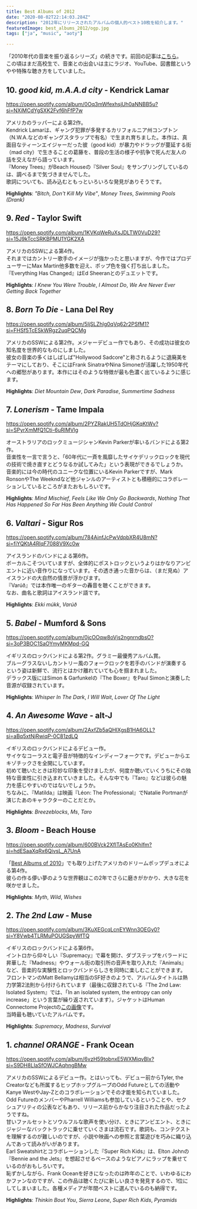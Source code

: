 ```yaml
---
title: Best Albums of 2012
date: "2020-08-02T22:14:03.284Z"
description: "2012年にリリースされたアルバムの個人的ベスト10枚を紹介します。"
featuredImage: best_albums_2012/ogp.jpg
tags: ["ja", "music", "aoty"]

---
```


「2010年代の音楽を振り返るシリーズ」の続きです。前回の記事は[こちら](https://hippocampus-garden.com/best_albums_2011/)。  
この頃はまだ高校生で、音楽との出会いは主にラジオ、YouTube、図書館というやや特殊な聴き方をしていました。

## 10. *good kid, m.A.A.d city* - Kendrick Lamar
https://open.spotify.com/album/0Oq3mWfexhsjUh0aNNBB5u?si=NXiMCdYgSXK2Fvf6hFfP7w

アメリカのラッパーによる第2作。  
Kendrick Lamarは、ギャング犯罪が多発するカリフォルニア州コンプトン（N.W.A.などのギャングスタラップで有名）で生まれ育ちました。本作は、真面目なティーンエイジャーだった彼（good kid）が暴力やドラッグが蔓延する街（mad city）で生きることの葛藤を、普段の生活の様子や抗争で死んだ友人の話を交えながら語っています。  
『Money Trees』がBeach Houseの『Silver Soul』をサンプリングしているのは、調べるまで気づきませんでした。  
歌詞についても、読み込むともっといろいろな発見がありそうです。

**Highlights**: *"Bitch, Don't Kill My Vibe"*, *Money Trees*, *Swimming Pools (Drank)*

## 9. *Red* - Taylor Swift
https://open.spotify.com/album/1KVKqWeRuXsJDLTW0VuD29?si=15J9kTccSRKBPMU1YGK2XA

アメリカのSSWによる第4作。  
それまではカントリー歌手のイメージが強かったと思いますが、今作ではプロデューサーにMax Martin他多数を迎え、ポップ色を強く打ち出しました。  
『Everything Has Changed』はEd Sheeranとのデュエットです。

**Highlights**: *I Knew You Were Trouble*, *I Almost Do*, *We Are Never Ever Getting Back Together*

## 8. *Born To Die* - Lana Del Rey
https://open.spotify.com/album/5IjSLZhlg0qVq62r2PSfM1?si=FHSf5TcESkWRgz2uqPQCMg

アメリカのSSWによる第2作。メジャーデビュー作でもあり、その成功は彼女の知名度を世界的なものにしました。  
彼女の音楽の多くはしばしば"Hollywood Sadcore"と称されるように退廃美をテーマにしており、そこにはFrank SinatraやNina Simoneが活躍した1950年代への郷愁があります。本作にはそのような特徴が最も色濃く出ているように感じます。

**Highlights**: *Diet Mountain Dew*, *Dark Paradise*, *Summertime Sadness*

## 7. *Lonerism*  - Tame Impala
https://open.spotify.com/album/2PYZRakUH5TdOHjGKqKtWv?si=SPyrXmMfQ1Cti-6uRIMVlg

オーストラリアのロックミュージシャンKevin Parkerが率いるバンドによる第2作。  
音楽性を一言で言うと、「60年代に一斉を風靡したサイケデリックロックを現代の技術で焼き直すとどうなるか試してみた」という表現ができるでしょうか。  
音楽的には今の時代のユニークな位置にいるKevin Parkerですが、Mark RonsonやThe Weekndなど他ジャンルのアーティストとも積極的にコラボレーションしているところがまたおもしろいです。

**Highlights**: *Mind Mischief*, *Feels Like We Only Go Backwards*, *Nothing That Has Happened So Far Has Been Anything We Could Control*

## 6. *Valtari* - Sigur Ros
https://open.spotify.com/album/784AinfJcPwVdpbXR4U8mN?si=fiYQKtA4RlqF7088V9Xc0w

アイスランドのバンドによる第6作。  
ボーカルこそついていますが、全体的にポストロックというよりはかなりアンビエントに近い音作りになっています。その透き通った音からは、（まだ見ぬ）アイスランドの大自然の情景が浮かびます。  
『Varúð』では本作唯一のギターの轟音を聴くことができます。  
なお、曲名と歌詞はアイスランド語です。

**Highlights**: *Ekki múkk*, *Varúð*

## 5. *Babel* - Mumford & Sons
https://open.spotify.com/album/0jcOOqw8oVjs2ngnrndbsO?si=3oP3BOC1SaOYmyMKMpd-GQ

イギリスのロックバンドによる第2作。グラミー最優秀アルバム賞。  
ブルーグラスないしカントリー風のフォークロックを若手のバンドが演奏するという姿は新鮮で、流行とはかけ離れていても心を掴まれました。  
デラックス版にはSimon & Garfunkelの『The Boxer』をPaul Simonと演奏した音源が収録されています。

**Highlights**: *Whisper In The Dark*, *I Will Wait*, *Lover Of The Light*

## 4. *An Awesome Wave* - alt-J
https://open.spotify.com/album/2AxfZb5aQHIXgsB1HA6OLL?si=aBq5xtNjRwiqP-0C81zdLQ

イギリスのロックバンドによるデビュー作。  
サイケなコーラスと電子音が特徴的なインディーフォークです。デビューからエキゾチックさを全開にしています。  
初めて聴いたときは珍妙な印象を受けましたが、何度か聴いていくうちにその独特な音楽性に引き込まれていきました。そんな中でも『Taro』などは彼らの魅力を感じやすいのではないでしょうか。  
ちなみに、『Matilda』は映画『Léon: The Professional』でNatalie Portmanが演じたあのキャラクターのことだとか。

**Highlights**: *Breezeblocks*, *Ms*, *Taro*

## 3. *Bloom* - Beach House
https://open.spotify.com/album/600BVck2XflTAsEo0KhIfm?si=hdESaaXqRx6QivsL_A7UnA

「[Best Albums of 2010](https://hippocampus-garden.com/best_albums_2011/)」でも取り上げたアメリカのドリームポップデュオによる第4作。  
彼らの作る儚い夢のような世界観はこの2年でさらに磨きがかかり、大きな花を咲かせました。

**Highlights**: *Myth*, *Wild*, *Wishes*

## 2. *The 2nd Law* - Muse
https://open.spotify.com/album/3KuXEGcqLcnEYWnn3OEGy0?si=Y8Vwb4TLRMuPOUGSpyWfTQ

イギリスのロックバンドによる第6作。  
イントロから仰々しい『Supremacy』で幕を開け、ダブステップをバラードに昇華した『Madness』やウォール街の取引所の音声を取り入れた『Animals』など、音楽的な実験性とロックバンドらしさを同時に楽しむことができます。  
フロントマンのMatt Bellamyは相当のSF好きのようで、アルバムタイトルは熱力学第2法則から付けられています（最後に収録されている『The 2nd Law: Isolated System』では、「In an isolated system, the entropy can only increase」という言葉が繰り返されています）。ジャケットはHuman Connectome Projectの[この画像](http://www.humanconnectomeproject.org/gallery/)です。  
当時最も聴いていたアルバムです。

**Highlights**: *Supremacy*, *Madness*, *Survival*

## 1. *channel ORANGE* - Frank Ocean
https://open.spotify.com/album/6vzH59tobnxE5WXMiqvBIx?si=S9DH8LIaSfOWJCAqhngBMw

アメリカのSSWによるデビュー作。とはいっても、デビュー前からTyler, the Creatorなども所属するヒップホップグループのOdd Futureとしての活動やKanye WestやJay-Zとのコラボレーションでその才能を知られていました。Odd FutureのメンバーやPharrell Williamsも参加しているということや、セクシュアリティの公表などもあり、リリース前からかなり注目された作品だったようですね。  
甘いファルセットとソウルフルな歌声を使い分け、ときにアンビエント、ときにジャジーなバックトラックに乗せていくさまは流石です。歌詞も、コンテクストを理解するのが難しいのですが、小説や映画への参照と言葉遊びを巧みに織り込んであって読みがいがあります。  
Earl Sweatshirtとコラボレーションした『Super Rich Kids』は、Elton Johnの『Bennie and the Jets』を想起させるベースのようなピアノにラップを乗せているのがおもしろいです。  
恥ずかしながら、Frank Oceanを好きになったのは昨年のことで、いわゆるにわかファンなのですが、この作品は聴くたびに新しい良さを発見するので、1位にしてしまいました。各種メディアが年間ベストに選んでいるのも納得です。

**Highlights**: *Thinkin Bout You*, *Sierra Leone*, *Super Rich Kids*, *Pyramids*